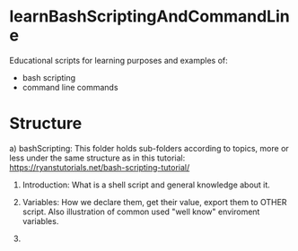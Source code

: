 # learnBashScriptingAndCommandLine
Educational scripts for learning purposes and examples of:
- bash scripting
- command line commands

# Structure

a) bashScripting:
This folder holds sub-folders according to topics, more or less under the same structure as in this tutorial: https://ryanstutorials.net/bash-scripting-tutorial/

1) Introduction: What is a shell script and general knowledge about it.

2) Variables: How we declare them, get their value, export them to OTHER script. Also illustration of common used "well know" enviroment variables.

3) 
